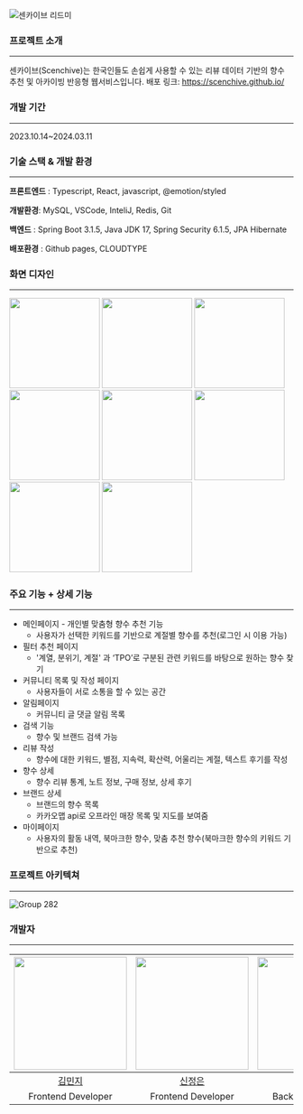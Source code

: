 ![센카이브 리드미](https://github.com/scenchive/.github/assets/57668195/0e929795-3cfc-4007-a0d6-96b313da6672)

### 프로젝트 소개
---
센카이브(Scenchive)는 한국인들도 손쉽게 사용할 수 있는 리뷰 데이터 기반의 향수 추천 및 아카이빙 반응형 웹서비스입니다.
배포 링크: https://scenchive.github.io/

### 개발 기간
---
2023.10.14~2024.03.11

### 기술 스택 & 개발 환경
---
**프론트엔드** : Typescript, React, javascript, @emotion/styled

**개발환경**: MySQL, VSCode, InteliJ, Redis, Git

**백엔드** : Spring Boot 3.1.5, Java JDK 17, Spring Security 6.1.5, JPA Hibernate

**배포환경** : Github pages, CLOUDTYPE

### 화면 디자인
---
<img src="https://github.com/scenchive/.github/assets/57668195/aee63a39-7f95-482b-a53d-8a81c810c280"  width=160/>
<img src="https://github.com/scenchive/.github/assets/57668195/55cb1e46-0148-45db-967c-c15bb8280011" width=160/>
<img src="https://github.com/scenchive/.github/assets/57668195/f2d2f90c-dc47-4b10-ad55-d059df031ee5" width=160/>
<img src="https://github.com/scenchive/.github/assets/57668195/dc65a9ab-450c-4f49-a8f1-95bafa939e5a" width=160/>
<img src="https://github.com/scenchive/.github/assets/57668195/568fc591-cca8-49ab-8979-ffec600badce" width=160/>
<img src="https://github.com/scenchive/.github/assets/57668195/40f796b3-8c08-4e86-8044-982a8c9e59b9" width=160/>
<img src="https://github.com/scenchive/.github/assets/57668195/42536fa8-f252-4aea-9c5a-c4d634b82386" width=160/>
<img src="https://github.com/scenchive/.github/assets/57668195/538d150e-7a02-456a-9ba5-5b835327b860" width=160/>


### 주요 기능 + 상세 기능
---
- 메인페이지 - 개인별 맞춤형 향수 추천 기능
    - 사용자가 선택한 키워드를 기반으로 계절별 향수를 추천(로그인 시 이용 가능)
- 필터 추천 페이지
    - '계열, 분위기, 계절' 과 ‘TPO’로 구분된 관련 키워드를 바탕으로 원하는 향수 찾기
- 커뮤니티 목록 및 작성 페이지
    - 사용자들이 서로 소통을 할 수 있는 공간
- 알림페이지
    - 커뮤니티 글 댓글 알림 목록
- 검색 기능
    - 향수 및 브랜드 검색 가능
- 리뷰 작성
    - 향수에 대한 키워드, 별점, 지속력, 확산력, 어울리는 계절, 텍스트 후기를 작성
- 향수 상세
    - 향수 리뷰 통계, 노트 정보, 구매 정보, 상세 후기
- 브랜드 상세
    - 브랜드의 향수 목록
    - 카카오맵 api로 오프라인 매장 목록 및 지도를 보여줌
- 마이페이지
    - 사용자의 활동 내역, 북마크한 향수, 맞춤 추천 향수(북마크한 향수의 키워드 기반으로 추천)
 
### 프로젝트 아키텍쳐
---
![Group 282](https://github.com/scenchive/.github/assets/57668195/281dba91-4283-43f8-9000-120065d9fa2e)


### 개발자
---
 |<img src="https://github.com/VanesaK.png" width="200">|<img src="https://github.com/JEONGEUN0204.png" width="200">|<img src="https://github.com/aaa67.png" width="200">|<img src="https://github.com/OaYenn.png" width="200">|
 |:-:|:-:|:-:|:-:|
 |[김민지](https://github.com/VanesaK)|[신정은](https://github.com/JEONGEUN0204)|[신정인](https://github.com/aaa67)|[최예진](https://github.com/OaYenn)|
 |Frontend Developer|Frontend Developer|Backend Developer|Backend Developer|
  

